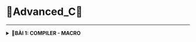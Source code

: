 # 📓Advanced_C📓
----

<details>
<summary><b>📖BÀI 1: COMPILER - MACRO</b></summary>
 
## 1. Compiler - Trình biên dịch
- **Compiler (Trình biên dịch )**: là chương trình biên dịch các code của ngôn ngữ lập trình tương ứng thành các mã nhị phân mà máy có thể hiểu được.
- Quá trình biên dịch gồm 4 giai đoạn:

![image](https://github.com/user-attachments/assets/a0dfa386-3802-4682-a506-cd6534989b3d)
<br>&nbsp;**a. Preprocess (Tiền xử lý):**<br>
&nbsp;&nbsp;- &nbsp;**Tác dụng:** Chuyển các _file.c_, _file.h_ sang _file.i_.<br>
&nbsp;&nbsp;- &nbsp;**Đặc điểm:**<br>
&nbsp;&nbsp;&nbsp;&nbsp;&nbsp;+ &nbsp;Xử lý các loại chỉ thị tiền xử lý.<br>
&nbsp;&nbsp;&nbsp;&nbsp;&nbsp;+ &nbsp;Xóa bỏ các chú thích.<br>
&nbsp;&nbsp;- &nbsp;**Cú pháp:** `gcc -E main.c -o main.i`.<br>

&nbsp;**b. Compiler (Biên dịch):**<br>
&nbsp;&nbsp;- &nbsp;**Tác dụng:** Chuyển _file.i_ sang _file.s_.<br>
&nbsp;&nbsp;- &nbsp;**Đặc điểm:**<br>
&nbsp;&nbsp;&nbsp;&nbsp;&nbsp;+ &nbsp;_file.s_: là file assembly code thao tác được trực tiếp với CPU.<br>
&nbsp;&nbsp;+ &nbsp;**Cú pháp:** `gcc -S main.i -o main.s`.<br>

&nbsp;**c. Assembler (Hợp ngữ):**<br>
&nbsp;&nbsp;- &nbsp;**Tác dụng:** Chuyển _file.s_ sang _file.o_.<br>
&nbsp;&nbsp;- &nbsp;**Đặc điểm:**<br>
&nbsp;&nbsp;&nbsp;&nbsp;&nbsp;+ &nbsp;Dịch chương trình sang mã máy 0 và 1.<br>
&nbsp;&nbsp;+ &nbsp;**Cú pháp:** `gcc -c main.s -o main.o`.<br>

&nbsp;**d. Linker (Liên kết):**<br>
&nbsp;&nbsp;- &nbsp;**Tác dụng:** Chuyển _file.o_ sang _file.exe_.<br>
&nbsp;&nbsp;- &nbsp;**Đặc điểm:**<br>
&nbsp;&nbsp;&nbsp;&nbsp;&nbsp;+ &nbsp;Dịch chương trình sang mã máy 0 và 1.<br>
&nbsp;&nbsp;+ &nbsp;**Cú pháp:** `gcc main.o test.o -o main`.<br>
## 2. Marco
- **Marco:** Là từ chỉ những thông tin sẽ được xử lý ở quá trình tiền xử lý bao gồm:

**a. #include:** Chỉ thị bao hàm tệp.<br>
&nbsp;&nbsp;- &nbsp;**Chức năng:**  Chèn nội dung file khác vào mã nguồn chính.<br>
&nbsp;&nbsp;&nbsp;&nbsp;- &nbsp;**#include <...>:** Thư viện trữ của C. Tìm kiếm file trong thư mục cài đặt.<br>
&nbsp;&nbsp;&nbsp;&nbsp;- &nbsp;**#include  "...":**  File thư viện do người dùng tự tạo. Tìm kiếm file trong thư mục hiện tại.<br>
&nbsp;&nbsp;- &nbsp;**Ví dụ:**`gcc -E main.c -o main.i`.<br>

&nbsp;**b. #define:** Chỉ thị định nghĩa.<br>
&nbsp;&nbsp;- &nbsp;**Chức năng:**  Dùng để định nghĩa marco, tránh lặp lại những mã nguồn.<br>
&nbsp;&nbsp;- &nbsp;***Note:**  Khi viết define cho 1 hàm có nhiều dòng thì phải có giáu "\" dể liên kết các dòng.<br>
&nbsp;&nbsp;- &nbsp;**Ví dụ:**`gcc -E main.c -o main.i`.<br>

&nbsp;**c. #undef:** Chỉ thị hủy định nghĩa.<br>
&nbsp;&nbsp;- &nbsp;**Chức năng:**  Dùng để hủy định nghĩa marco.<br>
&nbsp;&nbsp;- &nbsp;**Đặc điểm:**<br>
&nbsp;&nbsp;&nbsp;&nbsp;&nbsp;+ &nbsp;**#include <...>:** Thư viện trữ của C. Tìm kiếm file trong thư mục cài đặt.<br>
&nbsp;&nbsp;&nbsp;&nbsp;&nbsp;+ &nbsp;**#include "...":**  File thư viện do người dùng tự tạo. Tìm kiếm file trong thư mục hiện tại.<br>
&nbsp;&nbsp;- &nbsp;**Ví dụ:**
`gcc -E main.c -o main.i`.<br>

&nbsp;**d. #if, #elif, #else, #endif:** Chỉ thị biên dịch có điều kiện.<br>
&nbsp;&nbsp;- &nbsp;**Chức năng:**  Dùng để định nghĩa marco, tránh lặp lại những mã nguồn.<br>
&nbsp;&nbsp;- &nbsp;**Đặc điểm:**<br>
&nbsp;&nbsp;&nbsp;&nbsp;&nbsp;+ &nbsp;**#include <...>:** Thư viện trữ của C. Tìm kiếm file trong thư mục cài đặt.<br>
&nbsp;&nbsp;&nbsp;&nbsp;&nbsp;+ &nbsp;**#include "...":**  File thư viện do người dùng tự tạo. Tìm kiếm file trong thư mục hiện tại.<br>
&nbsp;&nbsp;- &nbsp;**Ví dụ:**
`gcc -E main.c -o main.i`.<br>

  </details>
